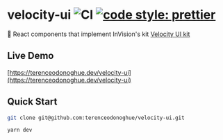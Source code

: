 # velocity-ui ![CI](https://github.com/terenceodonoghue/velocity-ui/workflows/CI/badge.svg?branch=master) [![code style: prettier](https://img.shields.io/badge/code_style-prettier-ff69b4.svg)](https://github.com/prettier/prettier)

🚙 React components that implement InVision's kit [Velocity UI kit](https://www.invisionapp.com/inside-design/design-resources/design-system-dashboard-ui-kit/)

## Live Demo

[https://terenceodonoghue.dev/velocity-ui](https://terenceodonoghue.dev/velocity-ui)

## Quick Start

```bash
git clone git@github.com:terenceodonoghue/velocity-ui.git

yarn dev
```
